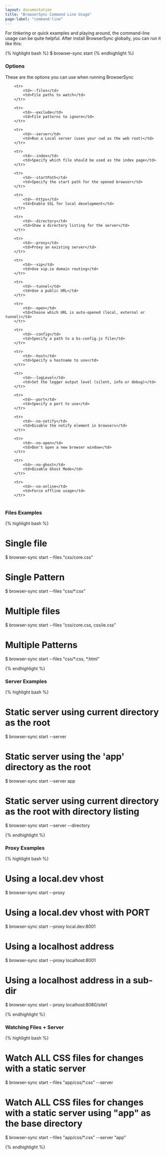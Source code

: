 ```yaml
---
layout: documentation
title: "BrowserSync Command Line Usage"
page-label: "command-line"
---
```


For *tinkering* or quick examples and playing around, the command-line usage can be quite helpful. 
After install BrowserSync globally, you can run it like this:

{% highlight bash %}
$ browser-sync start <options>
{% endhighlight %}

<h3 id="command-line-options">Options
    <a href="#command-line-options" class="page-anchor"><i class="icon icon-external-link"></i></a></h3>

<p>These are the options you can use when running BrowserSync</p>

<table>
    
        <tr>
            <td>--files</td>
            <td>File paths to watch</td>
        </tr>
    
        <tr>
            <td>--exclude</td>
            <td>File patterns to ignore</td>
        </tr>
    
        <tr>
            <td>--server</td>
            <td>Run a Local server (uses your cwd as the web root)</td>
        </tr>
    
        <tr>
            <td>--index</td>
            <td>Specify which file should be used as the index page</td>
        </tr>
    
        <tr>
            <td>--startPath</td>
            <td>Specify the start path for the opened browser</td>
        </tr>
    
        <tr>
            <td>--https</td>
            <td>Enable SSL for local development</td>
        </tr>
    
        <tr>
            <td>--directory</td>
            <td>Show a directory listing for the server</td>
        </tr>
    
        <tr>
            <td>--proxy</td>
            <td>Proxy an existing server</td>
        </tr>
    
        <tr>
            <td>--xip</td>
            <td>Use xip.io domain routing</td>
        </tr>
    
        <tr>
            <td>--tunnel</td>
            <td>Use a public URL</td>
        </tr>
    
        <tr>
            <td>--open</td>
            <td>Choose which URL is auto-opened (local, external or tunnel)</td>
        </tr>
    
        <tr>
            <td>--config</td>
            <td>Specify a path to a bs-config.js file</td>
        </tr>
    
        <tr>
            <td>--host</td>
            <td>Specify a hostname to use</td>
        </tr>
    
        <tr>
            <td>--logLevel</td>
            <td>Set the logger output level (silent, info or debug)</td>
        </tr>
    
        <tr>
            <td>--port</td>
            <td>Specify a port to use</td>
        </tr>
    
        <tr>
            <td>--no-notify</td>
            <td>Disable the notify element in browsers</td>
        </tr>
    
        <tr>
            <td>--no-open</td>
            <td>Don't open a new browser window</td>
        </tr>
    
        <tr>
            <td>--no-ghost</td>
            <td>Disable Ghost Mode</td>
        </tr>
    
        <tr>
            <td>--no-online</td>
            <td>Force offline usage</td>
        </tr>
    
</table>



<h3 id="command-line-Files Examples-examples">Files Examples
    <a href="#command-line-Files Examples-examples" class="page-anchor"><i class="icon icon-external-link"></i></a></h3>

{% highlight bash %}

# Single file
$ browser-sync start --files "css/core.css"

# Single Pattern
$ browser-sync start --files "css/*.css"

# Multiple files
$ browser-sync start --files "css/core.css, css/ie.css"

# Multiple Patterns
$ browser-sync start --files "css/*.css, *.html"

{% endhighlight %}

<h3 id="command-line-Server Examples-examples">Server Examples
    <a href="#command-line-Server Examples-examples" class="page-anchor"><i class="icon icon-external-link"></i></a></h3>

{% highlight bash %}

# Static server using current directory as the root
$ browser-sync start --server

# Static server using the 'app' directory as the root
$ browser-sync start --server app

# Static server using current directory as the root with directory listing
$ browser-sync start --server --directory

{% endhighlight %}

<h3 id="command-line-Proxy Examples-examples">Proxy Examples
    <a href="#command-line-Proxy Examples-examples" class="page-anchor"><i class="icon icon-external-link"></i></a></h3>

{% highlight bash %}

# Using a local.dev vhost
$ browser-sync start --proxy

# Using a local.dev vhost with PORT
$ browser-sync start --proxy local.dev:8001

# Using a localhost address
$ browser-sync start --proxy localhost:8001

# Using a localhost address in a sub-dir
$ browser-sync start --proxy localhost:8080/site1

{% endhighlight %}

<h3 id="command-line-Watching Files + Server-examples">Watching Files + Server
    <a href="#command-line-Watching Files + Server-examples" class="page-anchor"><i class="icon icon-external-link"></i></a></h3>

{% highlight bash %}

# Watch ALL CSS files for changes with a static server
$ browser-sync start --files "app/css/*.css" --server

#  Watch ALL CSS files for changes with a static server using "app" as the base directory
$ browser-sync start --files "app/css/*.css" --server "app"

{% endhighlight %}



